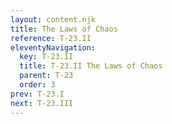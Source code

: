 ```yaml
---
layout: content.njk
title: The Laws of Chaos
reference: T-23.II
eleventyNavigation:
  key: T-23.II
  title: T-23.II The Laws of Chaos
  parent: T-23
  order: 3
prev: T-23.I
next: T-23.III
---
```



<div id=2 class=zero-height></div>

